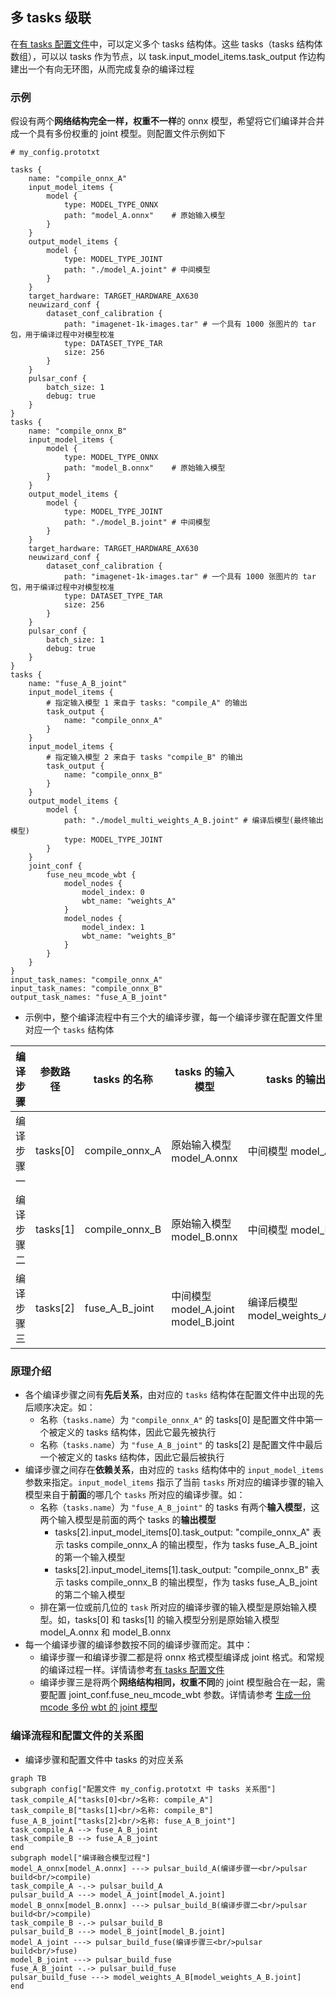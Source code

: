 ## 多 tasks 级联
在[有 tasks 配置文件](/super_pulsar/config/config_with_tasks.md)中，可以定义多个 tasks 结构体。这些 tasks（tasks 结构体数组），可以以 tasks 作为节点，以 task.input_model_items.task_output 作边构建出一个有向无环图，从而完成复杂的编译过程

### 示例
假设有两个**网络结构完全一样，权重不一样**的 onnx 模型，希望将它们编译并合并成一个具有多份权重的 joint 模型。则配置文件示例如下

```prototxt
# my_config.prototxt

tasks {
    name: "compile_onnx_A"
    input_model_items {
        model {
            type: MODEL_TYPE_ONNX
            path: "model_A.onnx"    # 原始输入模型
        }
    }
    output_model_items {
        model {
            type: MODEL_TYPE_JOINT
            path: "./model_A.joint" # 中间模型
        }
    }
    target_hardware: TARGET_HARDWARE_AX630
    neuwizard_conf {
        dataset_conf_calibration {
            path: "imagenet-1k-images.tar" # 一个具有 1000 张图片的 tar 包，用于编译过程中对模型校准
            type: DATASET_TYPE_TAR
            size: 256
        }
    }
    pulsar_conf {
        batch_size: 1
        debug: true
    }
}
tasks {
    name: "compile_onnx_B"
    input_model_items {
        model {
            type: MODEL_TYPE_ONNX
            path: "model_B.onnx"    # 原始输入模型
        }
    }
    output_model_items {
        model {
            type: MODEL_TYPE_JOINT
            path: "./model_B.joint" # 中间模型
        }
    }
    target_hardware: TARGET_HARDWARE_AX630
    neuwizard_conf {
        dataset_conf_calibration {
            path: "imagenet-1k-images.tar" # 一个具有 1000 张图片的 tar 包，用于编译过程中对模型校准
            type: DATASET_TYPE_TAR
            size: 256
        }
    }
    pulsar_conf {
        batch_size: 1
        debug: true
    }
}
tasks {
    name: "fuse_A_B_joint"
    input_model_items {
        # 指定输入模型 1 来自于 tasks: "compile_A" 的输出
        task_output {
            name: "compile_onnx_A"
        }
    }
    input_model_items {
        # 指定输入模型 2 来自于 tasks "compile_B" 的输出
        task_output {
            name: "compile_onnx_B"
        }
    }
    output_model_items {
        model {
            path: "./model_multi_weights_A_B.joint" # 编译后模型(最终输出模型)
            type: MODEL_TYPE_JOINT
        }
    }
    joint_conf {
        fuse_neu_mcode_wbt {
            model_nodes {
                model_index: 0
                wbt_name: "weights_A"
            }
            model_nodes {
                model_index: 1
                wbt_name: "weights_B"
            }
        }
    }
}
input_task_names: "compile_onnx_A"
input_task_names: "compile_onnx_B"
output_task_names: "fuse_A_B_joint"
```

* 示例中，整个编译流程中有三个大的编译步骤，每一个编译步骤在配置文件里对应一个 `tasks` 结构体

|编译步骤  |参数路径|tasks 的名称   |tasks 的输入模型        |tasks 的输出模型       |tasks 的作用|
|--------|--------|--------------|-----------------------|---------------------|-----------|
|编译步骤一|tasks[0]|compile_onnx_A|原始输入模型 model_A.onnx|中间模型 model_A.joint|将 model_A.onnx 模型编译成 model_A.joint
|编译步骤二|tasks[1]|compile_onnx_B|原始输入模型 model_B.onnx|中间模型 model_B.joint|将 model_B.onnx 模型编译成 model_B.joint
|编译步骤三|tasks[2]|fuse_A_B_joint|中间模型<br/>model_A.joint<br/>model_B.joint|编译后模型<br/>model_weights_A_B.joint|将 model_A.joint 和 model_B.joint 的权重融合在一起，得到一个具有两份权重的模型 model_weights_A_B.joint

### 原理介绍
* 各个编译步骤之间有**先后关系**，由对应的 `tasks` 结构体在配置文件中出现的先后顺序决定。如：
  * 名称（`tasks.name`）为 `"compile_onnx_A"` 的 tasks[0] 是配置文件中第一个被定义的 tasks 结构体，因此它最先被执行
  * 名称（`tasks.name`）为 `"fuse_A_B_joint"` 的 tasks[2] 是配置文件中最后一个被定义的 tasks 结构体，因此它最后被执行
* 编译步骤之间存在**依赖关系**，由对应的 `tasks` 结构体中的 `input_model_items` 参数来指定。`input_model_items` 指示了当前 `tasks` 所对应的编译步骤的输入模型来自于**前面**的哪几个 `tasks` 所对应的编译步骤。如：
  * 名称（`tasks.name`）为 `"fuse_A_B_joint"` 的 tasks 有两个**输入模型**，这两个输入模型是前面的两个 tasks 的**输出模型**
    * tasks[2].input_model_items[0].task_output: "compile_onnx_A" 表示 tasks compile_onnx_A 的输出模型，作为 tasks fuse_A_B_joint 的第一个输入模型
    * tasks[2].input_model_items[1].task_output: "compile_onnx_B" 表示 tasks compile_onnx_B 的输出模型，作为 tasks fuse_A_B_joint 的第二个输入模型
  * 排在第一位或前几位的 `task` 所对应的编译步骤的输入模型是原始输入模型。如，tasks[0] 和 tasks[1] 的输入模型分别是原始输入模型 model_A.onnx 和 model_B.onnx
* 每一个编译步骤的编译参数按不同的编译步骤而定。其中：
  * 编译步骤一和编译步骤二都是将 onnx 格式模型编译成 joint 格式。和常规的编译过程一样。详情请参考[有 tasks 配置文件](/super_pulsar/config/config_with_tasks.md)
  * 编译步骤三是将两个**网络结构相同，权重不同**的 joint 模型融合在一起，需要配置 joint_conf.fuse_neu_mcode_wbt 参数。详情请参考 [生成一份 mcode 多份 wbt 的 joint 模型](/use_case/mcode_wbt.md)

### 编译流程和配置文件的关系图
* 编译步骤和配置文件中 tasks 的对应关系

```mermaid
graph TB
subgraph config["配置文件 my_config.prototxt 中 tasks 关系图"]
task_compile_A["tasks[0]<br/>名称: compile_A"]
task_compile_B["tasks[1]<br/>名称: compile_B"]
fuse_A_B_joint["tasks[2]<br/>名称: fuse_A_B_joint"]
task_compile_A --> fuse_A_B_joint
task_compile_B --> fuse_A_B_joint
end
subgraph model["编译融合模型过程"]
model_A_onnx[model_A.onnx] ---> pulsar_build_A(编译步骤一<br/>pulsar build<br/>compile)
task_compile_A -.-> pulsar_build_A
pulsar_build_A ---> model_A_joint[model_A.joint]
model_B_onnx[model_B.onnx] ---> pulsar_build_B(编译步骤二<br/>pulsar build<br/>compile)
task_compile_B -.-> pulsar_build_B
pulsar_build_B ---> model_B_joint[model_B.joint]
model_A_joint ---> pulsar_build_fuse(编译步骤三<br/>pulsar build<br/>fuse)
model_B_joint ---> pulsar_build_fuse
fuse_A_B_joint -.-> pulsar_build_fuse
pulsar_build_fuse ---> model_weights_A_B[model_weights_A_B.joint]
end
```
